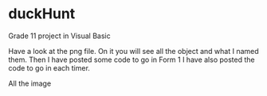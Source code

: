 # duckHunt
Grade 11 project in Visual Basic

Have a look at the png file. On it you will see all the object and what I named them.
Then I have posted some code to go in Form 1
I have also posted the code to go in each timer.

All the image

